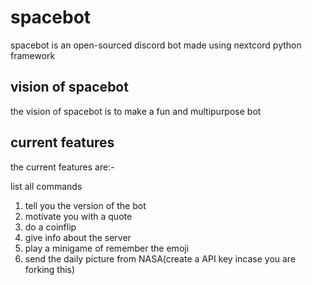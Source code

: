 
# spacebot
spacebot is an open-sourced discord bot made using nextcord python framework

## vision of spacebot
the vision of spacebot is to make a fun and multipurpose bot

## current features
the current features are:-

list all commands
1. tell you the version of the bot
2. motivate you with a quote
3. do a coinflip
4. give info about the server
5. play a minigame of remember the emoji
6. send the daily picture from NASA(create a API key incase you are forking this)
